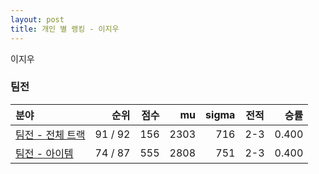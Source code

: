 ```yaml
---
layout: post
title: 개인 별 랭킹 - 이지우
---
```


이지우


### 팀전

| 분야 | 순위 | 점수 | mu | sigma | 전적 | 승률 |
|:---|---:|---:|---:|---:|:---:|---:|
| [팀전 - 전체 트랙](../team-full) | 91 / 92 | 156 | 2303 | 716 | 2-3 | 0.400 |
| [팀전 - 아이템](../team-item) | 74 / 87 | 555 | 2808 | 751 | 2-3 | 0.400 |
